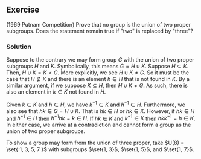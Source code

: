 ## Exercise
(1969 Putnam Competition) Prove that no group is the union of two proper subgroups. Does the statement remain true if "two" is replaced by "three"?

### Solution
Suppose to the contrary we may form group $G$ with the union of two proper subgroups $H$ and $K$. Symbolically, this means $G = H \cup K$. Suppose $H \subseteq K$. Then, $H \cup K = K < G$. More explicitly, we see $H \cup K \ne G$. So it must be the case that $H \not\subseteq K$ and there is an element $h \in H$ that is not found in $K$. By a similar argument, if we suppose $K \subseteq H$, then $H \cup K \ne G$. As such, there is also an element in $k \in K$ not found in $H$.

Given $k \in K$ and $h \in H$, we have $k^{-1} \in K$ and $h^{-1} \in H$. Furthermore, we also see that $hk \in G = H \cup K$. That is $hk \in H$ or $hk \in K$. However, if $hk \in H$ and $h^{-1} \in H$ then $h^{-1}hk = k \in H$. If $hk \in K$ and $k^{-1} \in K$ then $hkk^{-1} = h \in K$. In either case, we arrive at a contradiction and cannot form a group as the union of two proper subgroups.

To show a group may form from the union of three proper, take $U(8) = \set{ 1, 3, 5, 7 }$ with subgroups $\set{1, 3}$, $\set{1, 5}$, and $\set{1, 7}$.

